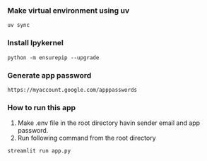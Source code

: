 ### Make virtual environment using uv
```
uv sync
```
### Install Ipykernel
```
python -m ensurepip --upgrade
```

### Generate app password
```
https://myaccount.google.com/apppasswords
```

### How to run this app
1. Make .env file in the root directory havin sender email and app password.
2. Run following command from the root directory
```
streamlit run app.py
```